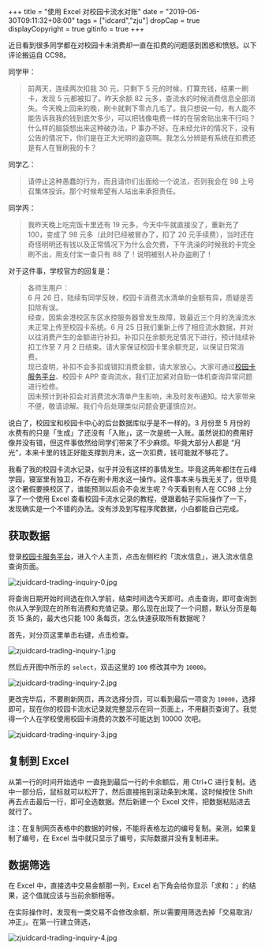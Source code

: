 +++
title = "使用 Excel 对校园卡流水对账"
date = "2019-06-30T09:11:32+08:00"
tags = ["idcard","zju"]
dropCap = true
displayCopyright = true
gitinfo = true
+++

近日看到很多同学都在对校园卡未消费却一直在扣费的问题感到困惑和愤怒。以下评论搬运自 CC98。

同学甲：

> 前两天，连续两次扣我 30 元，只剩下 5 元的时候，打算充钱，结果一刷卡，发现 5 元都被扣了。昨天余额 82 元多，查流水的时候消费信息全部消失。今天晚上回来的晚，刷卡就剩下零点几毛了。我只想说一句，有人能不能告诉我我的钱到底欠多少，可以把钱像电费一样的在宿舍贴出来不行吗？什么样的脑袋想出来这种破办法，P 事办不好。在未经允许的情况下，没有公告的情况下，你们是在正大光明的盗窃啊。我怎么分辨是有系统在扣费还是有人在冒刷我的卡？

同学乙：

> 请停止这种愚蠢的行为，而且请你们出面给一个说法，否则我会在 98 上号召集体投诉。那个时候希望有人站出来承担责任。

同学丙：

> 我昨天晚上吃完饭卡里还有 19 元多，今天中午就直接没了，重新充了 100，变成了 98 元多（此时已经被冒办了，扣了 20 元手续费），当时还在奇怪明明还有钱以及正常情况下为什么会欠费，下午洗澡的时候我的卡完全刷不出，用支付宝一查只有 88 了！说明被别人补办盗刷了！

对于这件事，学校官方的回复是：

> 各师生用户：<br>
> 6 月 26 日，陆续有同学反映，校园卡消费流水清单的金额有异，质疑是否扣除有误。<br>
> 经查，因紫金港校区东区水控服务器曾发生故障，致最近三个月的洗澡流水未正常上传至校园卡系统。6 月 25 日我们重新上传了相应流水数据，并对以往消费产生的金额进行补扣。补扣只在余额充足情况下进行，预计陆续补扣工作至 7 月 2 日结束。请大家保证校园卡里余额充足，以保证日常消费。<br>
> 现已查明，补扣不会多扣或错扣消费金额，请大家放心。大家可通过[校园卡服务平台](http://ecardhall.zju.edu.cn:808)、校园卡 APP 查询流水，我们正加紧对自助一体机查询异常问题进行检修。<br>
> 因未预计到补扣会对消费流水清单产生影响，未及时发布通知。给大家带来不便，敬请谅解。我们今后处理类似问题会更谨慎应对。

说白了，校园宝和校园卡中心的后台数据库似乎是不一样的。3 月份至 5 月份的水费有的只是「生成」了还没有「入账」，这一次是统一入账。虽然说扣的费用好像并没有错，但这件事依然给同学们带来了不少麻烦。毕竟大部分人都是 “月光”，本来卡里的钱正好能支撑到月末，这一次扣费，钱可能就不够花了。

我看了我的校园卡流水记录，似乎并没有这样的事情发生。毕竟这两年都住在云峰学园，寝室里有独卫，不存在刷卡用水这一操作。这件事本来与我无关了，但毕竟这个暑假要换校区了，谁能预测以后会不会发生呢？今天看到有人在 CC98 上分享了一个使用 Excel 查看校园卡流水记录的教程，便跟着帖子实际操作了一下，发现确实是一个不错的办法。没有涉及到写程序爬数据，小白都能自己完成。

## 获取数据

登录[校园卡服务平台](http://ecardhall.zju.edu.cn:808/)，进入个人主页，点击左侧栏的「流水信息」，进入流水信息查询页面。

![zjuidcard-trading-inquiry-0.jpg](/images/zjuidcard-trading-inquiry-0.jpg "流水信息查询界面")

将查询日期开始时间选在你入学前，结束时间选今天即可。点击查询，即可查询到你从入学到现在的所有消费和充值记录。那么现在出现了一个问题，默认分页是每页 15 条的，最大也只能 100 条每页，怎么快速获取所有数据呢？

首先，对分页这里单击右键，点击检查。

![zjuidcard-trading-inquiry-1.jpg](/images/zjuidcard-trading-inquiry-1.jpg "审查元素")

然后点开图中所示的 `select`，双击这里的 `100` 修改其中为 `10000`。

![zjuidcard-trading-inquiry-2.jpg](/images/zjuidcard-trading-inquiry-2.jpg "更改元素")

更改完毕后，不要刷新网页，再次选择分页，可以看到最后一项变为 `10000`，选择即可，现在你的校园卡流水记录就完整显示在同一页面上，不用翻页查询了。我觉得一个人在学校使用校园卡消费的次数不可能达到 10000 次吧。

![zjuidcard-trading-inquiry-3.jpg](/images/zjuidcard-trading-inquiry-3.jpg "选择显示数目")

## 复制到 Excel

从第一行的时间开始选中 一直拖到最后一行的卡余额后，用 Ctrl+C 进行复制。选中一部分后，鼠标就可以松开了，然后直接拖到滚动条到末尾，这时候按住 Shift 再去点击最后一行，即可全选数据。然后新建一个 Excel 文件，把数据粘贴进去就行了。

<p class="note-warning">
注：在复制网页表格中的数据的时候，不能将表格左边的编号复制。亲测，如果复制了编号，在 Excel 当中就只显示了编号，实际数据并没有复制进来。
</p>

## 数据筛选

在 Excel 中，直接选中交易金额那一列，Excel 右下角会给你显示「求和：」的结果，这个值就应该与当前余额相等。

在实际操作时，发现有一类交易不会修改余额，所以需要用筛选去掉「交易取消/冲正」。在第一行建立筛选，

![zjuidcard-trading-inquiry-4.jpg](/images/zjuidcard-trading-inquiry-4.jpg "筛选数据")